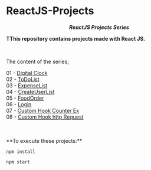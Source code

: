 # ReactJS-Projects

**_<center> ReactJS Projects Series </center>_**

**TThis repository contains projects made with React JS.**

<br>

The content of the series;

01 - [Digital Clock](01-digital-clock/README.md) <br>
02 - [ToDoList](02-to-do-list/README.md) <br>
03 - [ExpenseList](03-expense-list/README.md) <br>
04 - [CreateUserList](04-create-user-list/README.md) <br>
05 - [FoodOrder](05-food-order/README.md) <br>
06 - [Login](06-login/README.md) <br>
07 - [Custom Hook Counter Ex](07-custom-hook-counter-ex/README.md) <br>
08 - [Custom Hook http Request](08-custom-hook-http-request/README.md) <br>

<br>
<br>
**To execute these projects:**

```
npm install
```

```
npm start
```
